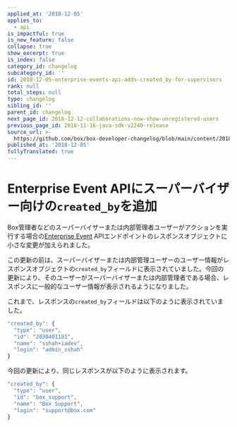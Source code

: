 ```yaml
---
applied_at: '2018-12-05'
applies_to:
  - api
is_impactful: true
is_new_feature: false
collapse: true
show_excerpt: true
is_index: false
category_id: changelog
subcategory_id: ''
id: 2018-12-05-enterprise-events-api-adds-created_by-for-supervisors
rank: null
total_steps: null
type: changelog
sibling_id: ''
parent_id: changelog
next_page_id: 2018-12-12-collaborations-now-show-unregistered-users
previous_page_id: 2018-11-16-java-sdk-v2240-release
source_url: >-
  https://github.com/box/box-developer-changelog/blob/main/content/2018/12-05-enterprise-events-api-adds-created_by-for-supervisors.md
published_at: '2018-12-05'
fullyTranslated: true
---
```

# Enterprise Event APIにスーパーバイザー向けの`created_by`を追加

Box管理者などのスーパーバイザーまたは内部管理者ユーザーがアクションを実行する場合の[Enterprise Event](endpoint://get-events/#request) APIエンドポイントのレスポンスオブジェクトに小さな変更が加えられました。

<!-- more -->

この更新の前は、スーパーバイザーまたは内部管理ユーザーのユーザー情報がレスポンスオブジェクトの`created_by`フィールドに表示されていました。今回の更新により、そのユーザーがスーパーバイザーまたは内部管理者である場合、レスポンスに一般的なユーザー情報が表示されるようになりました。

これまで、レスポンスの`created_by`フィールドは以下のように表示されていました。

```js
"created_by": {
  "type": "user",
  "id": "2030401181",
  "name": "sshah+iadev",
  "login": "admin_sshah"
}
```

今回の更新により、同じレスポンスが以下のように表示されます。

```js
"created_by": {
  "type": "user",
  "id": "box_support",
  "name": "Box Support",
  "login": "support@box.com"
}
```
